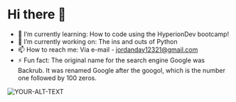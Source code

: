 # Hi there 👋

- 🌱 I’m currently learning: How to code using the HyperionDev bootcamp!
- 🔭 I’m currently working on: The ins and outs of Python
- 📫 How to reach me: Via e-mail - jordanday12321@gmail.com
- ⚡ Fun fact: The original name for the search engine Google was Backrub. It was renamed Google after the googol, which is the number one followed by 100 zeros.

<picture>
 <source media="(prefers-color-scheme: dark)" srcset="YOUR-DARKMODE-IMAGE">
 <source media="(prefers-color-scheme: light)" srcset="YOUR-LIGHTMODE-IMAGE">
 <img alt="YOUR-ALT-TEXT" src="YOUR-DEFAULT-IMAGE">
</picture>

<!--
**Jordanday78/Jordanday78** is a ✨ _special_ ✨ repository because its `README.md` (this file) appears on your GitHub profile.


